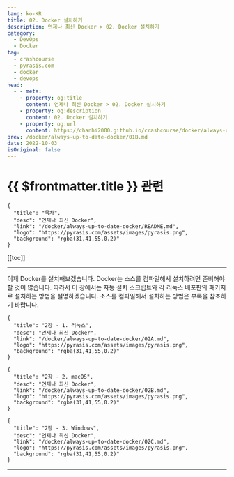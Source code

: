 ```yaml
---
lang: ko-KR
title: 02. Docker 설치하기
description: 언제나 최신 Docker > 02. Docker 설치하기
category: 
  - DevOps
  - Docker
tag: 
  - crashcourse
  - pyrasis.com
  - docker
  - devops
head:
  - - meta:
    - property: og:title
      content: 언제나 최신 Docker > 02. Docker 설치하기
    - property: og:description
      content: 02. Docker 설치하기
    - property: og:url
      content: https://chanhi2000.github.io/crashcourse/docker/always-up-to-date-docker/02.html
prev: /docker/always-up-to-date-docker/01B.md
date: 2022-10-03
isOriginal: false
---
```


# {{ $frontmatter.title }} 관련

```component VPCard
{
  "title": "목차",
  "desc": "언제나 최신 Docker",
  "link": "/docker/always-up-to-date-docker/README.md",
  "logo": "https://pyrasis.com/assets/images/pyrasis.png",
  "background": "rgba(31,41,55,0.2)"
}
```

[[toc]]

---

<SiteInfo
  name="02. Docker 설치하기"
  desc="언제나 최신 Docker"
  url="https://pyrasis.com/jHLsAlwaysUpToDateDocker/Unit02"
  logo="https://pyrasis.com/assets/images/pyrasis.png"
  preview="https://pyrasis.com/assets/images/profile1.png"/>

이제 Docker를 설치해보겠습니다. Docker는 소스를 컴파일해서 설치하려면 준비해야 할 것이 많습니다. 따라서 이 장에서는 자동 설치 스크립트와 각 리눅스 배포판의 패키지로 설치하는 방법을 설명하겠습니다. 소스를 컴파일해서 설치하는 방법은 부록을 참조하기 바랍니다.

```component VPCard
{
  "title": "2장 - 1. 리눅스",
  "desc": "언제나 최신 Docker",
  "link": "/docker/always-up-to-date-docker/02A.md",
  "logo": "https://pyrasis.com/assets/images/pyrasis.png",
  "background": "rgba(31,41,55,0.2)"
}
```

```component VPCard
{
  "title": "2장 - 2. macOS",
  "desc": "언제나 최신 Docker",
  "link": "/docker/always-up-to-date-docker/02B.md",
  "logo": "https://pyrasis.com/assets/images/pyrasis.png",
  "background": "rgba(31,41,55,0.2)"
}
```

```component VPCard
{
  "title": "2장 - 3. Windows",
  "desc": "언제나 최신 Docker",
  "link": "/docker/always-up-to-date-docker/02C.md",
  "logo": "https://pyrasis.com/assets/images/pyrasis.png",
  "background": "rgba(31,41,55,0.2)"
}
```

---
